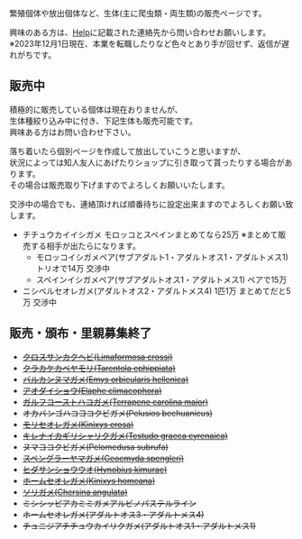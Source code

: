 ---
---

繁殖個体や放出個体など、生体(主に爬虫類・両生類)の販売ページです。

興味のある方は、[Help](https://ikimonooki.com/help/)に記載された連絡先から問い合わせお願いします。  
※2023年12月1日現在、本業を転職したりなど色々とあり手が回せず、返信が遅れがちです。

## 販売中

積極的に販売している個体は現在おりませんが、  
生体種絞り込み中に付き、下記生体も販売可能です。  
興味ある方はお問い合わせ下さい。

落ち着いたら個別ページを作成して放出していこうと思いますが、  
状況によっては知人友人にあげたりショップに引き取って貰ったりする場合があります。  
その場合は販売取り下げますのでよろしくお願いいたします。  

交渉中の場合でも、連絡頂ければ順番待ちに設定出来ますのでよろしくお願い致します。

* チチュウカイイシガメ モロッコとスペインまとめてなら25万 ※まとめて販売する相手が出たらになります。
  * モロッコイシガメペア(サブアダルト1・アダルトオス1・アダルトメス1) トリオで14万 交渉中
  * スペインイシガメペア(サブアダルトオス1・アダルトメス1) ペアで15万
* ニシベルセオレガメ(アダルトオス2・アダルトメス4) 1匹1万 まとめてだと5万 交渉中

## 販売・頒布・里親募集終了

* ~~[クロスサンカクヘビ(Limaformosa crossi)](/shopping/creatures/limaformosa-crossi)~~
* ~~[クラカケカベヤモリ(Tarentola ephippiata)](/shopping/creatures/tarentola-ephippiata)~~
* ~~[バルカンヌマガメ(Emys orbicularis hellenica)](/shopping/creatures/emys-orbicularis-hellenica)~~
* ~~[アオダイショウ(Elaphe climacophora)](/shopping/creatures/elaphe-climacophora)~~
* ~~[ガルフコーストハコガメ(Terrapene carolina major)](/shopping/creatures/terrapene-carolina-major)~~
* ~~オカバンゴハコヨコクビガメ(Pelusios bechuanicus)~~
* ~~[モリセオレガメ(Kinixys erosa)](/shopping/creatures/kinixys-erosa)~~
* ~~[キレナイカギリシャリクガメ(Testudo graeca cyrenaica)](/shopping/creatures/testudo-graeca-cyrenaica)~~
* ~~ヌマヨコクビガメ(Pelomedusa subrufa)~~
* ~~[スペングラーヤマガメ(Geoemyda spengleri)](/shopping/creatures/geoemyda-spengleri)~~
* ~~[ヒダサンショウウオ(Hynobius kimurae)](/shopping/creatures/hynobius-kimurae)~~
* ~~[ホームセオレガメ(Kinixys homeana)](/shopping/creatures/kinixys-homeana)~~
* ~~[ソリガメ(Chersina angulata)](/shopping/creatures/chersina-angulata)~~
* ~~ミシシッピアカミミガメアルビノパステルライン~~
* ~~ホームセオレガメ(アダルトオス3・アダルトメス4)~~
* ~~チュニジアチチュウカイリクガメ(アダルトオス1・アダルトメス1)~~
